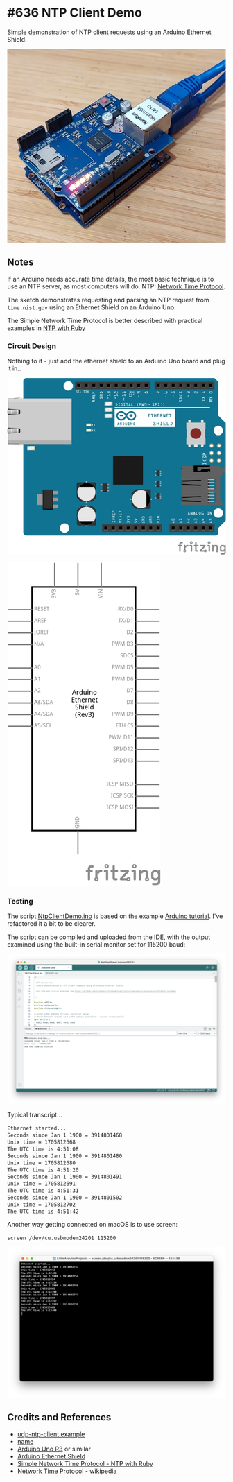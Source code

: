 # #636 NTP Client Demo

Simple demonstration of NTP client requests using an Arduino Ethernet Shield.

![Build](./assets/NtpClientDemo_build.jpg?raw=true)

## Notes

If an Arduino needs accurate time details, the most basic technique is to use an NTP server, as most computers will do.
NTP: [Network Time Protocol](https://en.wikipedia.org/wiki/Network_Time_Protocol).

The sketch demonstrates requesting and parsing an NTP request from `time.nist.gov` using an Ethernet Shield on an Arduino Uno.

The Simple Network Time Protocol is better described  with practical examples in [NTP with Ruby](https://codingkata.tardate.com/ruby/ntp/)

### Circuit Design

Nothing to it - just add the ethernet shield to an Arduino Uno board and plug it in..

![bb](./assets/NtpClientDemo_bb.jpg?raw=true)

![schematic](./assets/NtpClientDemo_schematic.jpg?raw=true)

### Testing

The script [NtpClientDemo.ino](./NtpClientDemo.ino) is based on the example [Arduino tutorial](https://docs.arduino.cc/tutorials/ethernet-shield-rev2/udp-ntp-client/).
I've refactored it a bit to be clearer.

The script can be compiled and uploaded from the IDE, with the output examined using the built-in serial monitor set for 115200 baud:

![ide](./assets/ide.png?raw=true)

Typical transcript...

    Ethernet started...
    Seconds since Jan 1 1900 = 3914801468
    Unix time = 1705812668
    The UTC time is 4:51:08
    Seconds since Jan 1 1900 = 3914801480
    Unix time = 1705812680
    The UTC time is 4:51:20
    Seconds since Jan 1 1900 = 3914801491
    Unix time = 1705812691
    The UTC time is 4:51:31
    Seconds since Jan 1 1900 = 3914801502
    Unix time = 1705812702
    The UTC time is 4:51:42

Another way getting connected on macOS is to use screen:

    screen /dev/cu.usbmodem24201 115200

![screen](./assets/screen.png?raw=true)

## Credits and References

* [udp-ntp-client example](https://docs.arduino.cc/tutorials/ethernet-shield-rev2/udp-ntp-client/)
* [name](https://github.com/arduino-libraries/NTPClient)
* [Arduino Uno R3](http://www.amazon.com/gp/product/B00F6JCV20/ref=as_li_tl?ie=UTF8&camp=1789&creative=390957&creativeASIN=B00F6JCV20&linkCode=as2&tag=itsaprli-20&linkId=O34GVKFAZ6FVDC6W) or similar
* [Arduino Ethernet Shield](http://www.amazon.com/gp/product/B00EU7447Y/ref=as_li_tl?ie=UTF8&camp=1789&creative=390957&creativeASIN=B00EU7447Y&linkCode=as2&tag=itsaprli-20&linkId=QJYL7QLWFGQVGUF5)
* [Simple Network Time Protocol - NTP with Ruby](https://codingkata.tardate.com/ruby/ntp/)
* [Network Time Protocol](https://en.wikipedia.org/wiki/Network_Time_Protocol) - wikipedia